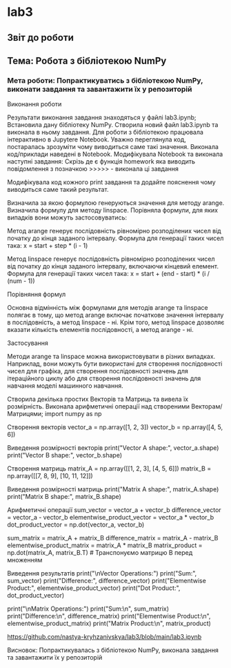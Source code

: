# lab3

## Звіт до роботи

## Тема: Робота з бібліотекою NumPy

### Мета роботи: Попрактикуватись з бібліотекою NumPy, виконати завдання та завантажити їх у репозиторій
Виконання роботи

Результати виконання завдання знаходяться у файлі lab3.ipynb; Встановила дану бібліотеку NumPy. Створила новий файл lab3.ipynb та виконала в ньому завдання. Для роботи з бібліотекою працювала інтерактивно в Jupytere Notebook. Уважно переглянула код, постаралась зрозуміти чому виводиться саме такі значення. Виконала код/приклади наведені в Notebook. Модифікувала Notebook та виконала наступні завдання: Скрізь де є функція homework яка виводить повідомлення з позначкою >>>>> - виконала ці завдання

Модифікувала код кожного print завдання та додайте пояснення чому виводиться саме такий результат.

Визначила за якою формулою генеруються значення для методу arange. Визначила формулу для методу linspace. Порівняла формули, для яких випадків вони можуть застосовуватись:

Метод arange генерує послідовність рівномірно розподілених чисел від початку до кінця заданого інтервалу. Формула для генерації таких чисел така: x = start + step * (i - 1)

Метод linspace генерує послідовність рівномірно розподілених чисел від початку до кінця заданого інтервалу, включаючи кінцевий елемент. Формула для генерації таких чисел така: x = start + (end - start) * (i / (num - 1))

Порівняння формул

Основна відмінність між формулами для методів arange та linspace полягає в тому, що метод arange включає початкове значення інтервалу в послідовність, а метод linspace - ні. Крім того, метод linspace дозволяє вказати кількість елементів послідовності, а метод arange - ні.

Застосування

Методи arange та linspace можна використовувати в різних випадках. Наприклад, вони можуть бути використані для створення послідовності чисел для графіка, для створення послідовності значень для ітераційного циклу або для створення послідовності значень для навчання моделі машинного навчання.

Створила декілька простих Векторів та Матриць та вивела їх розмірність. Виконала арифметичні операції над створеними Векторам/Матрицями; import numpy as np

Створення векторів
vector_a = np.array([1, 2, 3]) vector_b = np.array([4, 5, 6])

Виведення розмірності векторів
print("Vector A shape:", vector_a.shape) print("Vector B shape:", vector_b.shape)

Створення матриць
matrix_A = np.array([[1, 2, 3], [4, 5, 6]]) matrix_B = np.array([[7, 8, 9], [10, 11, 12]])

Виведення розмірності матриць
print("Matrix A shape:", matrix_A.shape) print("Matrix B shape:", matrix_B.shape)

Арифметичні операції
sum_vector = vector_a + vector_b difference_vector = vector_a - vector_b elementwise_product_vector = vector_a * vector_b dot_product_vector = np.dot(vector_a, vector_b)

sum_matrix = matrix_A + matrix_B difference_matrix = matrix_A - matrix_B elementwise_product_matrix = matrix_A * matrix_B matrix_product = np.dot(matrix_A, matrix_B.T) # Транспонуємо матрицю B перед множенням

Виведення результатів
print("\nVector Operations:") print("Sum:", sum_vector) print("Difference:", difference_vector) print("Elementwise Product:", elementwise_product_vector) print("Dot Product:", dot_product_vector)

print("\nMatrix Operations:") print("Sum:\n", sum_matrix) print("Difference:\n", difference_matrix) print("Elementwise Product:\n", elementwise_product_matrix) print("Matrix Product:\n", matrix_product)

https://github.com/nastya-kryhzanivskya/lab3/blob/main/lab3.ipynb

Висновок: Попрактикувалась з бібліотекою NumPy, виконала завдання та завантажити їх у репозиторій
